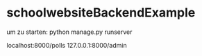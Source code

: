 # schoolwebsiteBackendExample

um zu starten: python manage.py runserver

localhost:8000/polls
127.0.0.1:8000/admin
